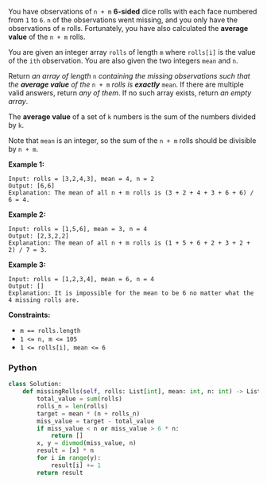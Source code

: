 You have observations of  `n + m`  **6-sided**  dice rolls with each face numbered from  `1`  to  `6`.  `n`  of the
observations went missing, and you only have the observations of  `m`  rolls. Fortunately, you have also calculated the
**average value**  of the  `n + m`  rolls.

You are given an integer array  `rolls`  of length  `m`  where  `rolls[i]`  is the value of the  `ith`  observation. You
are also given the two integers  `mean`  and  `n`.

Return  _an array of length_ `n` _containing the missing observations such that the  **average value** of the_ `n + m`
_rolls is  **exactly**_ `mean`. If there are multiple valid answers, return  _any of them_. If no such array exists,
return  _an empty array_.

The  **average value**  of a set of  `k`  numbers is the sum of the numbers divided by  `k`.

Note that  `mean`  is an integer, so the sum of the  `n + m`  rolls should be divisible by  `n + m`.

**Example 1:**

```
Input: rolls = [3,2,4,3], mean = 4, n = 2
Output: [6,6]
Explanation: The mean of all n + m rolls is (3 + 2 + 4 + 3 + 6 + 6) / 6 = 4.
```

**Example 2:**

```
Input: rolls = [1,5,6], mean = 3, n = 4
Output: [2,3,2,2]
Explanation: The mean of all n + m rolls is (1 + 5 + 6 + 2 + 3 + 2 + 2) / 7 = 3.
```

**Example 3:**

```
Input: rolls = [1,2,3,4], mean = 6, n = 4
Output: []
Explanation: It is impossible for the mean to be 6 no matter what the 4 missing rolls are.
```

**Constraints:**

- `m == rolls.length`
- `1 <= n, m <= 105`
- `1 <= rolls[i], mean <= 6`

### Python

```python
class Solution:
    def missingRolls(self, rolls: List[int], mean: int, n: int) -> List[int]:
        total_value = sum(rolls)
        rolls_n = len(rolls)
        target = mean * (n + rolls_n)
        miss_value = target - total_value
        if miss_value < n or miss_value > 6 * n:
            return []
        x, y = divmod(miss_value, n)
        result = [x] * n
        for i in range(y):
            result[i] += 1
        return result
```